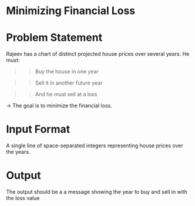 # Minimizing Financial Loss
# Problem Statement

Rajeev has a chart of distinct projected house prices over several years. He must:

>>Buy the house in one year

>>Sell it in another future year

>>And he must sell at a loss

-> The goal is to minimize the financial loss.

# Input Format
A single line of space-separated integers representing house prices over the years.

# Output 
The output should be a a message showing the year to buy and sell in with the loss value
